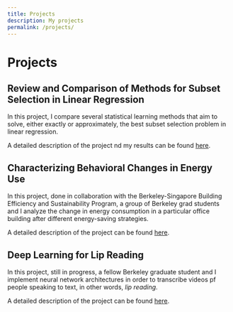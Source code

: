 ```yaml
---
title: Projects
description: My projects
permalink: /projects/
---
```


# Projects

## Review and Comparison of Methods for Subset Selection in Linear Regression

In this project, I compare several statistical learning methods that aim to solve, either exactly or approximately, the best subset selection problem in linear regression.

A detailed description of the project nd my results can be found [here](subset-selection.md).

## Characterizing Behavioral Changes in Energy Use

In this project, done in collaboration with the Berkeley-Singapore Building Efficiency and Sustainability Program, a group of Berkeley grad students and I analyze the change in energy consumption in a particular office building after different energy-saving strategies.

A detailed description of the project can be found [here](energy-saving.md).

## Deep Learning for Lip Reading

In this project, still in progress, a fellow Berkeley graduate student and I implement neural network architectures in order to transcribe videos pf people speaking to text, in other words, *lip reading*.

A detailed description of the project can be found [here](lip-reading.md).
